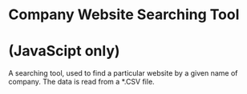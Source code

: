 # Company Website Searching Tool
# (JavaScipt only)
A searching tool, used to find a particular website by a given name of company. The data is read from a *.CSV file.
